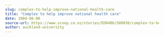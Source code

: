 ```yaml
---
slug: complex-to-help-improve-national-health-care
title: "Complex to help improve national health care"
date: 2004-06-08
source-url: https://www.scoop.co.nz/stories/ED0406/S00036/complex-to-help-improve-national-health-care.htm
author: auckland-university
---
```

